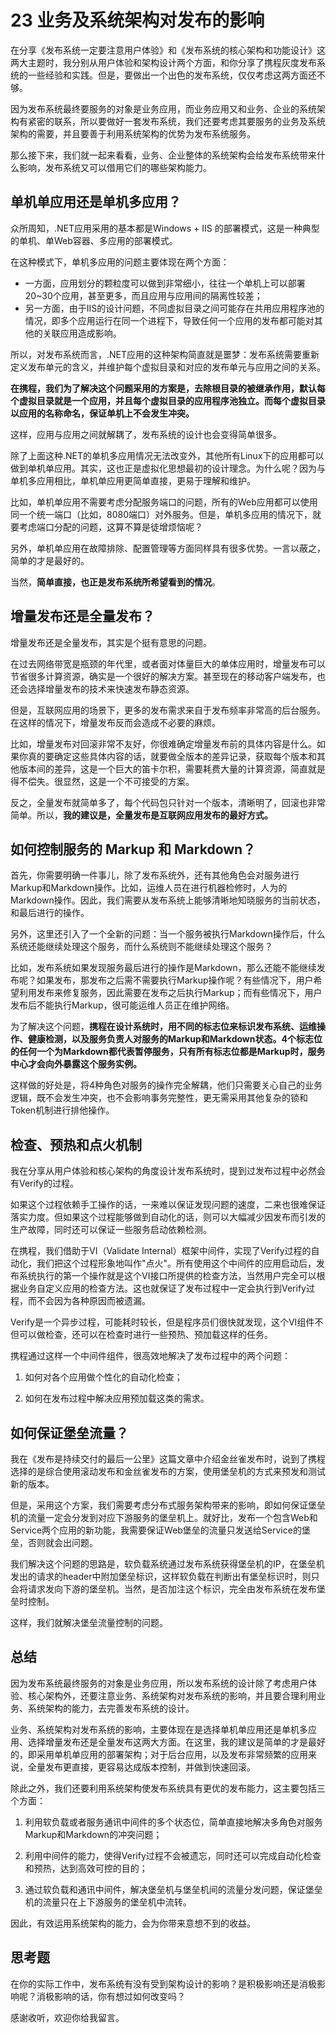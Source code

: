 # 23 业务及系统架构对发布的影响

在分享《发布系统一定要注意用户体验》和《发布系统的核心架构和功能设计》这两大主题时，我分别从用户体验和架构设计两个方面，和你分享了携程灰度发布系统的一些经验和实践。但是，要做出一个出色的发布系统，仅仅考虑这两方面还不够。

因为发布系统最终要服务的对象是业务应用，而业务应用又和业务、企业的系统架构有紧密的联系，所以要做好一套发布系统，我们还要考虑其要服务的业务及系统架构的需要，并且要善于利用系统架构的优势为发布系统服务。

那么接下来，我们就一起来看看，业务、企业整体的系统架构会给发布系统带来什么影响，发布系统又可以借用它们的哪些架构能力。

## 单机单应用还是单机多应用？

众所周知，.NET应用采用的基本都是Windows + IIS
的部署模式，这是一种典型的单机、单Web容器、多应用的部署模式。

在这种模式下，单机多应用的问题主要体现在两个方面：

-   一方面，应用划分的颗粒度可以做到非常细小，往往一个单机上可以部署20\~30个应用，甚至更多，而且应用与应用间的隔离性较差；
-   另一方面，由于IIS的设计问题，不同虚拟目录之间可能存在共用应用程序池的情况，即多个应用运行在同一个进程下，导致任何一个应用的发布都可能对其他的关联应用造成影响。

所以，对发布系统而言，.NET应用的这种架构简直就是噩梦：发布系统需要重新定义发布单元的含义，并维护每个虚拟目录和对应的发布单元与应用之间的关系。

**在携程，我们为了解决这个问题采用的方案是，去除根目录的被继承作用，默认每个虚拟目录就是一个应用，并且每个虚拟目录的应用程序池独立。而每个虚拟目录以应用的名称命名，保证单机上不会发生冲突。**

这样，应用与应用之间就解耦了，发布系统的设计也会变得简单很多。

除了上面这种.NET的单机多应用情况无法改变外，其他所有Linux下的应用都可以做到单机单应用。其实，这也正是虚拟化思想最初的设计理念。为什么呢？因为与单机多应用相比，单机单应用更简单直接，更易于理解和维护。

比如，单机单应用不需要考虑分配服务端口的问题，所有的Web应用都可以使用同一个统一端口（比如，8080端口）对外服务。但是，单机多应用的情况下，就要考虑端口分配的问题，这算不算是徒增烦恼呢？

另外，单机单应用在故障排除、配置管理等方面同样具有很多优势。一言以蔽之，简单的才是最好的。

当然，**简单直接，也正是发布系统所希望看到的情况**。

## 增量发布还是全量发布？

增量发布还是全量发布，其实是个挺有意思的问题。

在过去网络带宽是瓶颈的年代里，或者面对体量巨大的单体应用时，增量发布可以节省很多计算资源，确实是一个很好的解决方案。甚至现在的移动客户端发布，也还会选择增量发布的技术来快速发布静态资源。

但是，互联网应用的场景下，更多的发布需求来自于发布频率非常高的后台服务。在这样的情况下，增量发布反而会造成不必要的麻烦。

比如，增量发布对回滚非常不友好，你很难确定增量发布前的具体内容是什么。如果你真的要确定这些具体内容的话，就要做全版本的差异记录，获取每个版本和其他版本间的差异，这是一个巨大的笛卡尔积，需要耗费大量的计算资源，简直就是得不偿失。很显然，这是一个不可接受的方案。

反之，全量发布就简单多了，每个代码包只针对一个版本，清晰明了，回滚也非常简单。所以，**我的建议是，全量发布是互联网应用发布的最好方式。**

## 如何控制服务的 Markup 和 Markdown？

首先，你需要明确一件事儿，除了发布系统外，还有其他角色会对服务进行Markup和Markdown操作。比如，运维人员在进行机器检修时，人为的Markdown操作。因此，我们需要从发布系统上能够清晰地知晓服务的当前状态，和最后进行的操作。

另外，这里还引入了一个全新的问题：当一个服务被执行Markdown操作后，什么系统还能继续处理这个服务，而什么系统则不能继续处理这个服务？

比如，发布系统如果发现服务最后进行的操作是Markdown，那么还能不能继续发布呢？如果发布，那发布之后需不需要执行Markup操作呢？有些情况下，用户希望利用发布来修复服务，因此需要在发布之后执行Markup；而有些情况下，用户发布后不能执行Markup，很可能运维人员正在维护网络。

为了解决这个问题，**携程在设计系统时，用不同的标志位来标识发布系统、运维操作、健康检测，以及服务负责人对服务的Markup和Markdown状态。4个标志位的任何一个为Markdown都代表暂停服务，只有所有标志位都是Markup时，服务中心才会向外暴露这个服务实例。**

这样做的好处是，将4种角色对服务的操作完全解耦，他们只需要关心自己的业务逻辑，既不会发生冲突，也不会影响事务完整性，更无需采用其他复杂的锁和Token机制进行排他操作。

## 检查、预热和点火机制

我在分享从用户体验和核心架构的角度设计发布系统时，提到过发布过程中必然会有Verify的过程。

如果这个过程依赖手工操作的话，一来难以保证发现问题的速度，二来也很难保证落实力度。但如果这个过程能够做到自动化的话，则可以大幅减少因发布而引发的生产故障，同时还可以保证一些服务启动依赖检测。

在携程，我们借助于VI（Validate
Internal）框架中间件，实现了Verify过程的自动化，我们把这个过程形象地叫作"点火"。所有使用这个中间件的应用启动后，发布系统执行的第一个操作就是这个VI接口所提供的检查方法，当然用户完全可以根据业务自定义应用的检查方法。这也就保证了发布过程中一定会执行到Verify过程，而不会因为各种原因而被遗漏。

Verify是一个异步过程，可能耗时较长，但是程序员们很快就发现，这个VI组件不但可以做检查，还可以在检查时进行一些预热、预加载这样的任务。

携程通过这样一个中间件组件，很高效地解决了发布过程中的两个问题：

1.  如何对各个应用做个性化的自动化检查；

2.  如何在发布过程中解决应用预加载这类的需求。

## 如何保证堡垒流量？

我在《发布是持续交付的最后一公里》这篇文章中介绍金丝雀发布时，说到了携程选择的是综合使用滚动发布和金丝雀发布的方案，使用堡垒机的方式来预发和测试新的版本。

但是，采用这个方案，我们需要考虑分布式服务架构带来的影响，即如何保证堡垒机的流量一定会分发到对应下游服务的堡垒机上。就好比，发布一个包含Web和Service两个应用的新功能，我需要保证Web堡垒的流量只发送给Service的堡垒，否则就会出问题。

我们解决这个问题的思路是，软负载系统通过发布系统获得堡垒机的IP，在堡垒机发出的请求的header中附加堡垒标识，这样软负载在判断出有堡垒标识时，则只会将请求发向下游的堡垒机。当然，是否加注这个标识，完全由发布系统在发布堡垒时控制。

这样，我们就解决堡垒流量控制的问题。

## 总结

因为发布系统最终服务的对象是业务应用，所以发布系统的设计除了考虑用户体验、核心架构外，还要注意业务、系统架构对发布系统的影响，并且要合理利用业务、系统架构的能力，去完善发布系统的设计。

业务、系统架构对发布系统的影响，主要体现在是选择单机单应用还是单机多应用、选择增量发布还是全量发布这两大方面。在这里，我的建议是简单的才是最好的，即采用单机单应用的部署架构；对于后台应用，以及发布非常频繁的应用来说，全量发布更直接，更容易达成版本控制，并做到快速回滚。

除此之外，我们还要利用系统架构使发布系统具有更优的发布能力，这主要包括三个方面：

1.  利用软负载或者服务通讯中间件的多个状态位，简单直接地解决多角色对服务Markup和Markdown的冲突问题；

2.  利用中间件的能力，使得Verify过程不会被遗忘，同时还可以完成自动化检查和预热，达到高效可控的目的；

3.  通过软负载和通讯中间件，解决堡垒机与堡垒机间的流量分发问题，保证堡垒机的流量只在上下游服务的堡垒机中流转。

因此，有效运用系统架构的能力，会为你带来意想不到的收益。

## 思考题

在你的实际工作中，发布系统有没有受到架构设计的影响？是积极影响还是消极影响呢？消极影响的话，你有想过如何改变吗？

感谢收听，欢迎你给我留言。
